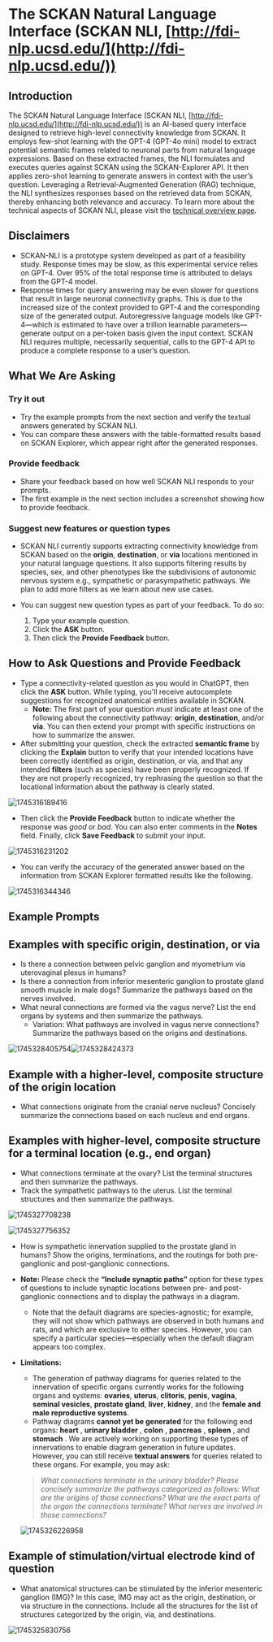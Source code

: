 # The SCKAN Natural Language Interface (SCKAN NLI, [http://fdi-nlp.ucsd.edu/](http://fdi-nlp.ucsd.edu/))

## Introduction

The SCKAN Natural Language Interface (SCKAN NLI, [http://fdi-nlp.ucsd.edu/](http://fdi-nlp.ucsd.edu/)) is an AI-based query interface designed to retrieve high-level connectivity knowledge from SCKAN. It employs few-shot learning with the GPT-4 (GPT-4o mini) model to extract potential semantic frames related to neuronal parts from natural language expressions. Based on these extracted frames, the NLI formulates and executes queries against SCKAN using the SCKAN-Explorer API. It then applies zero-shot learning to generate answers in context with the user’s question. Leveraging a Retrieval-Augmented Generation (RAG) technique, the NLI synthesizes responses based on the retrieved data from SCKAN, thereby enhancing both relevance and accuracy. To learn more about the technical aspects of SCKAN NLI, please visit the [technical overview page](./technical-overview.md).

## Disclaimers

* SCKAN-NLI is a prototype system developed as part of a feasibility study. Response times may be slow, as this experimental service relies on GPT-4. Over 95% of the total response time is attributed to delays from the GPT-4 model.
* Response times for query answering may be even slower for questions that result in large neuronal connectivity graphs. This is due to the increased size of the context provided to GPT-4 and the corresponding size of the generated output. Autoregressive language models like GPT-4—which is estimated to have over a trillion learnable parameters—generate output on a per-token basis given the input context. SCKAN NLI requires multiple, necessarily sequential, calls to the GPT-4 API to produce a complete response to a user’s question.

## What We Are Asking

### Try it out

* Try the example prompts from the next section and verify the textual answers generated by SCKAN NLI.
* You can compare these answers with the table-formatted results based on SCKAN Explorer, which appear right after the generated responses.

### Provide feedback

* Share your feedback based on how well SCKAN NLI responds to your prompts.
* The first example in the next section includes a screenshot showing how to provide feedback.

### Suggest new features or question types

* SCKAN NLI currently supports extracting connectivity knowledge from SCKAN based on the **origin**, **destination**, or **via** locations mentioned in your natural language questions. It also supports filtering results by species, sex, and other phenotypes like the subdivisions of autonomic nervous system e.g., sympathetic or parasympathetic pathways. We plan to add more filters as we learn about new use cases.
* You can suggest new question types as part of your feedback. To do so:

  1. Type your example question.
  2. Click the **ASK** button.
  3. Then click the **Provide Feedback** button.

## How to Ask Questions and Provide Feedback

* Type a connectivity-related question as you would in ChatGPT, then click the **ASK** button. While typing, you'll receive autocomplete suggestions for recognized anatomical entities available in SCKAN.
  * **Note:** The first part of your question *must* indicate at least one of the following about the connectivity pathway: **origin**, **destination**, and/or **via**. You can then extend your prompt with specific instructions on how to summarize the answer.
* After submitting your question, check the extracted **semantic frame** by clicking the **Explain** button to verify that your intended locations have been correctly identified as origin, destination, or via, and that any intended **filters** (such as species) have been properly recognized. If they are not properly recognized, try rephrasing the question so that the locational information about the pathway is clearly stated.

![1745316189416](images/sckan-nli-intro/1745316189416.png)

* Then click the **Provide Feedback** button to indicate whether the response was *good* or *bad*. You can also enter comments in the **Notes** field. Finally, click **Save Feedback** to submit your input.

![1745316231202](images/sckan-nli-intro/1745316231202.png)

* You can verify the accuracy of the generated answer based on the information from SCKAN Explorer formatted results like the following.

![1745316344346](images/sckan-nli-intro/1745316344346.png)

## Example Prompts

## Examples with specific origin, destination, or via

* Is there a connection between pelvic ganglion and myometrium via uterovaginal plexus in humans?
* Is there a connection from inferior mesenteric ganglion to prostate gland smooth muscle in male dogs? Summarize the pathways based on the nerves involved.
* What neural connections are formed via the vagus nerve? List the end organs by systems and then summarize the pathways.
  * Variation: What pathways are involved in vagus nerve connections? Summarize the pathways based on the origins and destinations.

![1745328405754](images/sckan-nli-intro/1745328405754.png)![1745328424373](images/sckan-nli-intro/1745328424373.png)

## Example with a higher-level, composite structure of the origin location

* What connections originate from the cranial nerve nucleus? Concisely summarize the connections based on each nucleus and end organs.

## Examples with higher-level, composite structure for a terminal location (e.g., end organ)

* What connections terminate at the ovary? List the terminal structures and then summarize the pathways.
* Track the sympathetic pathways to the uterus. List the terminal structures and then summarize the pathways.

![1745327708238](images/sckan-nli-intro/1745327708238.png)

![1745327756352](images/sckan-nli-intro/1745327756352.png)

* How is sympathetic innervation supplied to the prostate gland in humans?  Show the origins, terminations, and the routings for both  pre-ganglionic and post-ganglionic connections.
* **Note:** Please check the **“Include synaptic paths”** option for these types of questions to include synaptic locations between pre- and post-ganglionic connections and to display the pathways in a diagram.

  * Note that the default diagrams are species-agnostic; for example, they will not show which pathways are observed in both humans and rats, and which are exclusive to either species. However, you can specify a particular species—especially when the default diagram appears too complex.
* **Limitations:**

  * The generation of pathway diagrams for queries related to the innervation of specific organs currently works for the following organs and systems:  **ovaries**, **uterus**, **clitoris**, **penis**, **vagina**, **seminal vesicles**, **prostate gland**, **liver**, **kidney**, and the **female and male reproductive systems**.
  * Pathway diagrams **cannot yet be generated** for the following end organs:  **heart** ,  **urinary bladder** ,  **colon** ,  **pancreas** ,  **spleen** , and  **stomach** . We are actively working on supporting these types of innervations to enable diagram generation in future updates. However, you can still receive **textual answers** for queries related to these organs. For example, you may ask:

  > *What connections terminate in the urinary bladder? Please concisely summarize the pathways categorized as follows: What are the origins of those connections? What are the exact parts of the organ the connections terminate? What nerves are involved in those connections?*
  >

  ![1745326226958](images/sckan-nli-intro/1745326226958.png)

## **Example of stimulation/virtual electrode kind of question**

* What anatomical structures can be stimulated by the inferior mesenteric ganglion (IMG)? In this case, IMG may act as the origin, destination, or via structure in the connections. Include all the structures for the list of structures categorized by the origin, via, and destinations.

![1745325830756](images/sckan-nli-intro/1745325830756.png)

